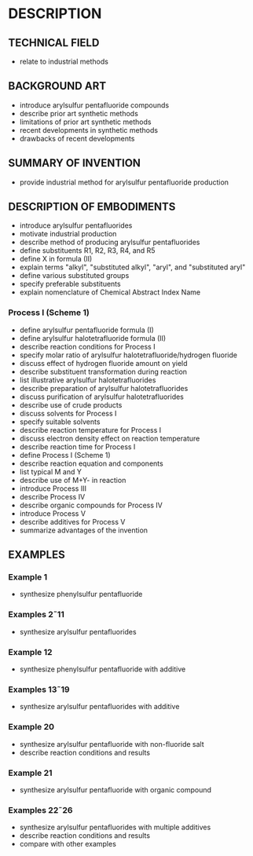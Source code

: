 # DESCRIPTION

## TECHNICAL FIELD

- relate to industrial methods

## BACKGROUND ART

- introduce arylsulfur pentafluoride compounds
- describe prior art synthetic methods
- limitations of prior art synthetic methods
- recent developments in synthetic methods
- drawbacks of recent developments

## SUMMARY OF INVENTION

- provide industrial method for arylsulfur pentafluoride production

## DESCRIPTION OF EMBODIMENTS

- introduce arylsulfur pentafluorides
- motivate industrial production
- describe method of producing arylsulfur pentafluorides
- define substituents R1, R2, R3, R4, and R5
- define X in formula (II)
- explain terms "alkyl", "substituted alkyl", "aryl", and "substituted aryl"
- define various substituted groups
- specify preferable substituents
- explain nomenclature of Chemical Abstract Index Name

### Process I (Scheme 1)

- define arylsulfur pentafluoride formula (I)
- define arylsulfur halotetrafluoride formula (II)
- describe reaction conditions for Process I
- specify molar ratio of arylsulfur halotetrafluoride/hydrogen fluoride
- discuss effect of hydrogen fluoride amount on yield
- describe substituent transformation during reaction
- list illustrative arylsulfur halotetrafluorides
- describe preparation of arylsulfur halotetrafluorides
- discuss purification of arylsulfur halotetrafluorides
- describe use of crude products
- discuss solvents for Process I
- specify suitable solvents
- describe reaction temperature for Process I
- discuss electron density effect on reaction temperature
- describe reaction time for Process I
- define Process I (Scheme 1)
- describe reaction equation and components
- list typical M and Y
- describe use of M+Y- in reaction
- introduce Process III
- describe Process IV
- describe organic compounds for Process IV
- introduce Process V
- describe additives for Process V
- summarize advantages of the invention

## EXAMPLES

### Example 1

- synthesize phenylsulfur pentafluoride

### Examples 2˜11

- synthesize arylsulfur pentafluorides

### Example 12

- synthesize phenylsulfur pentafluoride with additive

### Examples 13˜19

- synthesize arylsulfur pentafluorides with additive

### Example 20

- synthesize arylsulfur pentafluoride with non-fluoride salt
- describe reaction conditions and results

### Example 21

- synthesize arylsulfur pentafluoride with organic compound

### Examples 22˜26

- synthesize arylsulfur pentafluorides with multiple additives
- describe reaction conditions and results
- compare with other examples

